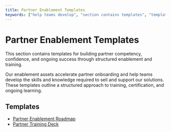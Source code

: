 ```yaml
---
title: Partner Enablement Templates
keywords: ["help teams develop", "section contains templates", "templates outline", "knowledge required", "structured approach", "training certification"]
---
```

# Partner Enablement Templates

This section contains templates for building partner competency, confidence, and ongoing success through structured enablement and training.

Our enablement assets accelerate partner onboarding and help teams develop the skills and knowledge required to sell and support our solutions. These templates outline a structured approach to training, certification, and ongoing learning.

## Templates
- [Partner Enablement Roadmap](01_Enablement_Roadmap.md)
- [Partner Training Deck](02_Training_Deck.md)
